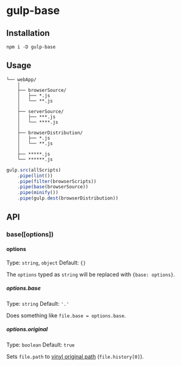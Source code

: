 # gulp-base

## Installation

```shell
npm i -D gulp-base
```

## Usage

```
└── webApp/
    │
    ├── browserSource/
    │   ├── *.js
    │   └── **.js
    │
    ├── serverSource/
    │   ├── ***.js
    │   └── ****.js
    │
    ├── browserDistribution/
    │   ├── *.js
    │   └── **.js
    │
    ├── *****.js
    └── ******.js
```

```javascript
gulp.src(allScripts)
    .pipe(lint())
    .pipe(filter(browserScripts))
    .pipe(base(browserSource))
    .pipe(minify())
    .pipe(gulp.dest(browserDistribution))
```

## API

### base([options])

#### options

Type: `string`, `object`
Default: `{}`

The `options` typed as `string` will be replaced with `{base: options}`.

##### options.base

Type: `string`
Default: `'.'`

Does something like `file.base = options.base`.

##### options.original

Type: `boolean`
Default: `true`

Sets `file.path` to [vinyl original path](https://github.com/gulpjs/vinyl#history) (`file.history[0]`).
